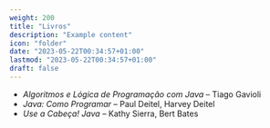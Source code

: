 ```yaml
---
weight: 200
title: "Livros"
description: "Example content"
icon: "folder"
date: "2023-05-22T00:34:57+01:00"
lastmod: "2023-05-22T00:34:57+01:00"
draft: false
---
```


- _Algoritmos e Lógica de Programação com Java_ – Tiago Gavioli
- _Java: Como Programar_ – Paul Deitel, Harvey Deitel
- _Use a Cabeça! Java_ – Kathy Sierra, Bert Bates

